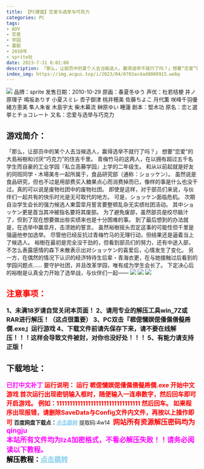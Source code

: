 ```yaml
---
title: 【PC硬盘】恋爱与选举与巧克力
categories: PC
tags:
- ADV
- 恋爱
- 学园
- 喜剧
- 2010年
- sprite社
date: 2023-7-31 8:01:00
description: 「那么，让部员中的某个人去当候选人，赢得选举不就行了吗？」想要“恋爱”的大島裕樹和讨厌“巧克力”的住吉千里。青梅竹马的这两人，在以拥有超过五千名学生而自豪的工业学园『私立高藤学园』上学的二年级生。和从以前起就是好友的同班同学
index_img: https://img.acgus.top/i/2023/04/8703ac4ad0080915.webp
---
```

![](https://img.acgus.top/i/2023/04/8703ac4ad0080915.webp)
品牌：sprite
发售日期：2010-10-29
原画：春夏冬ゆう
声优：杜若桔梗 井ノ原理子 鳴坂ありす 小夏スミレ 杏子御津 桃井穂美 佐藤ちよこ 月代薫 咲峰千羽優 緒方恵美 隼人朱雀 木島宇太 柴木幕流 榊原ゆい 睡蓮
剧本：堅木功
原名：恋と選挙とチョコレート
又名：恋爱与选举与巧克力

## 游戏简介：
「那么，让部员中的某个人去当候选人，赢得选举不就行了吗？」
想要“恋爱”的大島裕樹和讨厌“巧克力”的住吉千里。
青梅竹马的这两人，在以拥有超过五千名学生而自豪的工业学园『私立高藤学园』上学的二年级生。
和从以前起就是好友的同班同学・木場美冬一起所属于，食品研究部（通称：ショッケン）。
虽然说是食品研究，但也不过是用部费买入糖果点心而消费掉而已，像样的事是什么也没干过。真的可以说是废物社团中的废物社团。
即使是这样，对于部员们来说，与伙伴们一起共有的快乐时光是无可取代的地方。
可是，ショッケン面临危机。
次期自治学生会长的强力候选人東雲皐月誓言要整顿乱杂无实绩社团活动。
其中ショッケン更是首当其冲被指名要将其废部。
为了避免废部，虽然部员是绞尽脑汁了，但到了现在想要做出些实绩来也是十分困难的事。
到了最后想到的办法就是，在选举中赢皐月，击溃她的誓言。
虽然裕樹摇头否定这事的可能性但千里是强逼他参加选举。
尽管他已经反抗过青梅竹马的无理行动，但结果还是逼着当上了候选人。
裕樹在最初是完全没干劲的，但看到部员们的努力，还有中途入部，不怎么表露感情的森下未散表示出对ショッケン的喜爱后，心情发生了变化。
另一方，在偶然的情况下认识的经济特待生后辈・青海衣更，在与她接触过后看到的学园问题点……
要守护社团，并且改革学园，唯有成为学生会长了。
下定决心后的裕樹是认真全力开始了选举战，与伙伴们一起——
![](https://img.acgus.top/i/2023/04/5818d2e8be080927.webp)
![](https://img.acgus.top/i/2023/04/a85d01663b080923.webp)
![](https://img.acgus.top/i/2023/04/8273680c4d080918.webp)







## <font color=#FF0000 >注意事项：</font>
<font size=3><b>1、未满18岁请自觉关闭本页面！
2、请用专业的解压工具win_7Z或RAR进行解压！（这点很重要）
3、PC双击『楒偲慖嫇偲僠儑僐儗乕僩.exe』运行游戏
4、下载文件前请先保存下来，请不要在线解压！！！这样会导致文件被封，对你也没好处！！！
5、有能力请支持正版！</b></font>

## 下载地址：
<font color=#FF00FF size=3><b>已打中文补丁</b></font>
<font color=#FF0000 size=3>**运行说明：
运行 楒偲慖嫇偲僠儑僐儗乕僩.exe 开始中文游戏
首次运行出现密钥输入框时，随便输入一连串数字，然后回车即可开启游戏。
例如：11111111111111111111111111111111
然后回车。
如果程序出现报错，请删除SaveData与Config文件内文件，再按以上操作即可**</font>
<b>百度网盘下载点：</b><a href="https://pan.baidu.com/s/1PtUJk5APEgM8-ovJZIuhOQ?pwd=4w14" style="color: #87CEEB;"><b>点击跳转</b></a> 提取码:4w14
<a style="padding: 0" href="https://post.qingju.org/AD/"><img style="max-width:100%" src="https://img.acgus.top/i/2024/07/478f689b8021d8d499ab43d21acf137a.gif" alt=""></a>
<b><font color=#FF0000 size=4>网站所有资源解压密码均为</b></font><b><font color=#FF00FF size=4>qingju</font><font color=#FF0000 ></font></b><br><b><font color=#FF00FF size=4>本站所有文件均为lz4加密格式，不看必解压失败！！请务必阅读以下教程。</b></font><br><b><font color=#000 size=4>解压教程：</b><a href="https://post.qingju.org/tutorial/000/" style="color: #87CEEB;"><b>点击跳转</b></a>